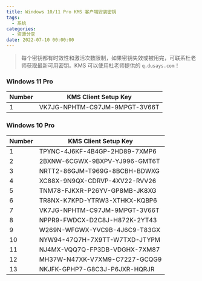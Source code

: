 ```yaml
---
title: Windows 10/11 Pro KMS 客户端安装密钥
tags:
  - 系统
categories:
  - 资源分享
date: 2022-07-10 00:00:00
---
```


> 每个密钥都有时效性和激活次数限制，如果密钥失效或被用完，可联系杜老师获取最新可用密钥。KMS 可以使用杜老师提供的 `q.dusays.com`！

<!-- more -->

### Windows 11 Pro

| Number | KMS Client Setup Key |
| - | - |
| 1 | VK7JG-NPHTM-C97JM-9MPGT-3V66T |

### Windows 10 Pro

| Number | KMS Client Setup Key |
| - | - |
| 1 | TPYNC-4J6KF-4B4GP-2HD89-7XMP6 |
| 2 | 2BXNW-6CGWX-9BXPV-YJ996-GMT6T |
| 3 | NRTT2-86GJM-T969G-8BCBH-BDWXG |
| 4 | XC88X-9N9QX-CDRVP-4XV22-RVV26 |
| 5 | TNM78-FJKXR-P26YV-GP8MB-JK8XG |
| 6 | TR8NX-K7KPD-YTRW3-XTHKX-KQBP6 |
| 7 | VK7JG-NPHTM-C97JM-9MPGT-3V66T |
| 8 | NPPR9-FWDCX-D2C8J-H872K-2YT43 |
| 9 | W269N-WFGWX-YVC9B-4J6C9-T83GX |
| 10 | NYW94-47Q7H-7X9TT-W7TXD-JTYPM |
| 11 | NJ4MX-VQQ7Q-FP3DB-VDGHX-7XM87 |
| 12 | MH37W-N47XK-V7XM9-C7227-GCQG9 |
| 13 | NKJFK-GPHP7-G8C3J-P6JXR-HQRJR |